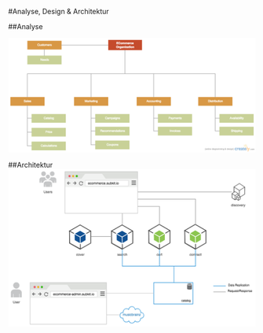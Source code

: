 #Analyse, Design & Architektur

##Analyse

![Organisationsstruktur](images/organisation-structure.png)

##Architektur
![Architektur](images/architecture.png)


